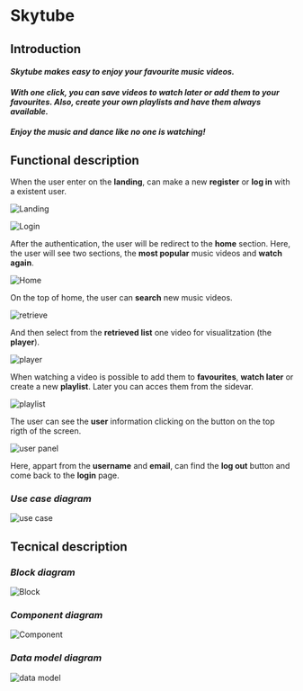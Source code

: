 # **Skytube**

## **Introduction**

#### *Skytube makes easy to enjoy your favourite music videos.* 
#### *With one click, you can save videos to watch later or add them to your favourites. Also, create your own playlists and have them always available.*
#### *Enjoy the music and dance like no one is watching!*

## **Functional description**

When the user enter on the **landing**, can make a new **register** or **log in** with a existent user.

![Landing](img/landing.png "landing")

![Login](img/login.png "Login")

After the authentication, the user will be redirect to the **home** section. Here, the user  will see two sections, the **most popular** music videos and **watch again**. 

![Home](img/home.png "Home")

On the top of home, the user can **search** new music videos. 

![retrieve](img/retrieve.png "retrieve")

And then select from the **retrieved list** one video for visualitzation (the **player**).

![player](img/player.png "player")

When watching a video is possible to add them to **favourites**, **watch later** or create a new **playlist**. Later you can acces them from the sidevar.

![playlist](img/playlist.png "playlist")

The user can see the **user** information clicking on the button on the top rigth of the screen. 

![user panel](img/user-panel.png "user panel")

Here, appart from the **username** and **email**, can find the **log out** button and come back to the **login** page.

### *Use case diagram*
![use case](img/use-cases-diagram.png "use case diagram")

## **Tecnical description**

### *Block diagram*
![Block](img/block-diagram.png "Block diagram")

### *Component diagram*
![Component](img/component-diagram.png "Component diagram")

### *Data model diagram*
![data model](img/data-model-diagram.png)



